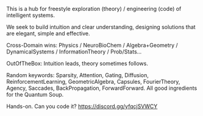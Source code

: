 This is a hub for freestyle exploration (theory) / engineering (code) of intelligent systems.

We seek to build intuition and clear understanding, designing solutions that are elegant, simple and effective.

Cross-Domain wins: Physics / NeuroBioChem / Algebra+Geometry / DynamicalSystems / InformationTheory / Prob/Stats...

OutOfTheBox: Intuition leads, theory sometimes follows.

Random keywords: Sparsity, Attention, Gating, Diffusion, ReinforcementLearning, GeometricAlgebra, Capsules, FourierTheory, Agency, Saccades,  BackPropagation, ForwardForward. All good ingredients for the Quantum Soup.

Hands-on. Can you code it?
https://discord.gg/yfqcjSVWCY
